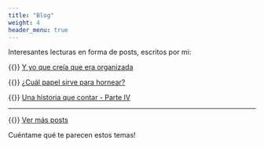 ```yaml
---
title: "Blog"
weight: 4
header_menu: true
---
```


Interesantes lecturas en forma de posts, escritos por mi: 

{{<icon class="fa fa-hand-o-right">}}&nbsp;[Y yo que creía que era organizada](posts/organizacion)

{{<icon class="fa fa-hand-o-right">}}&nbsp;[¿Cuál papel sirve para hornear?](posts/papel_para_hornear)

{{<icon class="fa fa-hand-o-right">}}&nbsp;[Una historia que contar - Parte IV ](posts/historia_parte4)

__________________________________________
{{<icon class="fa fa-hand-o-right">}}&nbsp;[Ver más posts](tags)

Cuéntame qué te parecen estos temas!







